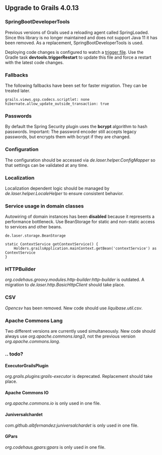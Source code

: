 
## Upgrade to Grails 4.0.13

### SpringBootDeveloperTools

Previous versions of Grails used a reloading agent called SpringLoaded. 
Since this library is no longer maintained and does not support Java 11 it has been removed. 
As a replacement, SpringBootDeveloperTools is used.

Deploying code changes is configured to watch a [trigger file](../grails-app/conf/spring/restart.trigger). 
Use the Gradle task **devtools.triggerRestart** to update this file and force a restart with the latest code changes.

### Fallbacks

The following fallbacks have been set for faster migration. They can be treated later.

    grails.views.gsp.codecs.scriptlet: none
    hibernate.allow_update_outside_transaction: true

### Passwords

By default the Spring Security plugin uses the **bcrypt** algorithm to hash passwords.
Important: The password encoder still accepts legacy passwords, but encrypts them with bcrypt if they are changed.

### Configuration

The configuration should be accessed via *de.laser.helper.ConfigMapper* so that settings can be validated at any time.

### Localization

Localization dependent logic should be managed by *de.laser.helper.LocaleHelper* to ensure consistent behavior.

### Service usage in domain classes

Autowiring of domain instances has been **disabled** because it represents a performance bottleneck.
Use BeanStorage for static and non-static access to services and other beans.

    de.laser.storage.BeanStorage

    static ContextService getContextService() {
        Holders.grailsApplication.mainContext.getBean('contextService') as ContextService
    }

### HTTPBuilder

*org.codehaus.groovy.modules.http-builder:http-builder* is outdated.
A migration to *de.laser.http.BasicHttpClient* should take place.

### CSV

*Opencsv* has been removed. New code should use *liquibase.util.csv*.

### Apache Commons Lang

Two different versions are currently used simultaneously. New code should always use *org.apache.commons.lang3*, not the previous version *org.apache.commons.lang*.

### .. todo?

#### ExecutorGrailsPlugin

*org.grails.plugins:grails-executor* is deprecated. Replacement should take place.

#### Apache Commons IO

*org.apache.commons.io* is only used in one file.

#### Juniversalchardet

*com.github.albfernandez:juniversalchardet* is only used in one file.

#### GPars

*org.codehaus.gpars:gpars* is only used in one file.
